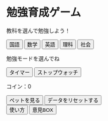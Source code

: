 <!DOCTYPE html>
<html lang="ja">
<head>
  <meta charset="UTF-8">
  <title>ホーム - 勉強育成ゲーム</title>
  <link rel="stylesheet" href="style.css">
</head>
<body>
  <h1>勉強育成ゲーム</h1>

  <p>教科を選んで勉強しよう！</p>
  
  <div class="subjects">
    <button onclick="selectSubject('国語')">国語</button>
    <button onclick="selectSubject('数学')">数学</button>
    <button onclick="selectSubject('英語')">英語</button>
    <button onclick="selectSubject('理科')">理科</button>
    <button onclick="selectSubject('社会')">社会</button>
  </div>

  <div class="mode">
    <p>勉強モードを選んでね</p>
    <button onclick="startTimer()">タイマー</button>
    <button onclick="startStopwatch()">ストップウォッチ</button>
  </div>

  <p>コイン：<span id="coins">0</span></p>
  <button onclick="goPet()">ペットを見る</button>

  <script>
    let selectedSubject = '';

    function selectSubject(subject) {
      selectedSubject = subject;
      alert(subject + 'が選ばれました');
    }

    function startTimer() {
      if (!selectedSubject) return alert('教科を選んでね');
      location.href = 'timer.html?subject=' + selectedSubject;
    }

    function startStopwatch() {
      if (!selectedSubject) return alert('教科を選んでね');
      location.href = 'stopwatch.html?subject=' + selectedSubject;
    }

    function goPet() {
      location.href = 'pet.html';
    }

    document.getElementById('coins').textContent = localStorage.getItem('coins') || 0;
  </script>
</body>
</html>

<!DOCTYPE html>
<html lang="ja">
<head>
  <meta charset="UTF-8">
 <button onclick="resetLocalStorage()"><span stlyle="color: red; font-weight:900;">データをリセットする</span></button>

  <script>
    function resetLocalStorage() {
      if (confirm("本当にすべてのデータを削除しますか？")) {
        localStorage.clear(); // localStorageを全削除
        alert("データを削除しました！");
      }
    }
  </script>

  <footer>
    <a href="manual.html"><button onclick="manual">使い方</button></a>
    <a href="question.html"><button onclick="question">意見BOX
    </button></a>
  </footer>
</body>
</html>


